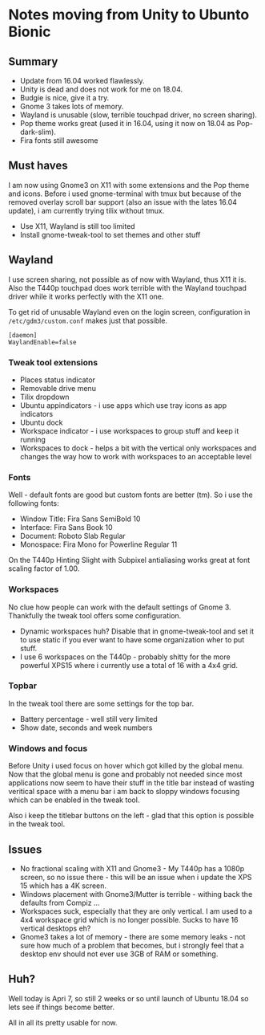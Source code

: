 # Notes moving from Unity to Ubunto Bionic 

## Summary

- Update from 16.04 worked flawlessly.
- Unity is dead and does not work for me on 18.04.
- Budgie is nice, give it a try.
- Gnome 3 takes lots of memory.
- Wayland is unusable (slow, terrible touchpad driver, no screen sharing).
- Pop theme works great (used it in 16.04, using it now on 18.04 as 
  Pop-dark-slim).
- Fira fonts still awesome

## Must haves

I am now using Gnome3 on X11 with some extensions and the Pop theme and icons.
Before i used gnome-terminal with tmux but because of the removed overlay 
scroll bar support (also an issue with the lates 16.04 update), i am currently
trying tilix without tmux.

- Use X11, Wayland is still too limited
- Install gnome-tweak-tool to set themes and other stuff

## Wayland

I use screen sharing, not possible as of now with Wayland, thus X11 it is.
Also the T440p touchpad does work terrible with the Wayland touchpad driver
while it works perfectly with the X11 one.

To get rid of unusable Wayland even on the login screen, configuration in 
`/etc/gdm3/custom.conf` makes just that possible.

```
[daemon]
WaylandEnable=false
```

### Tweak tool extensions

- Places status indicator
- Removable drive menu
- Tilix dropdown
- Ubuntu appindicators - i use apps which use tray icons as app indicators
- Ubuntu dock
- Workspace indicator - i use workspaces to group stuff and keep it running
- Workspaces to dock - helps a bit with the vertical only workspaces and
  changes the way how to work with workspaces to an acceptable level

### Fonts

Well - default fonts are good but custom fonts are better (tm). So i use
the following fonts:

- Window Title: Fira Sans SemiBold 10
- Interface: Fira Sans Book 10
- Document: Roboto Slab Regular
- Monospace: Fira Mono for Powerline Regular 11

On the T440p Hinting Slight with Subpixel antialiasing works great at font
scaling factor of 1.00.

### Workspaces

No clue how people can work with the default settings of Gnome 3. Thankfully
the tweak tool offers some configuration.

- Dynamic workspaces huh? Disable that in gnome-tweak-tool and set it to use
  static if you ever want to have some organization wher to put stuff.
- I use 6 workspaces on the T440p - probably shitty for the more powerful
  XPS15 where i currently use a total of 16 with a 4x4 grid.

### Topbar

In the tweak tool there are some settings for the top bar.

- Battery percentage - well still very limited
- Show date, seconds and week numbers

### Windows and focus

Before Unity i used focus on hover which got killed by the global menu. Now
that the global menu is gone and probably not needed since most applications
now seem to have their stuff in the title bar instead of wasting veritical
space with a menu bar i am back to sloppy windows focusing which can be
enabled in the tweak tool.

Also i keep the titlebar buttons on the left - glad that this option is
possible in the tweak tool.

## Issues

- No fractional scaling with X11 and Gnome3 - My T440p has a 1080p screen,
  so no issue there - this will be an issue when i update the XPS 15 which
  has a 4K screen.
- Windows placement with Gnome3/Mutter is terrible - withing back the defaults
  from Compiz ...
- Workspaces suck, especially that they are only vertical. I am used to a 4x4
  workspace grid which is no longer possible. Sucks to have 16 vertical 
  desktops eh?
- Gnome3 takes a lot of memory - there are some memory leaks - not sure how
  much of a problem that becomes, but i strongly feel that a desktop env
  should not ever use 3GB of RAM or something.


## Huh?

Well today is Apri 7, so still 2 weeks or so until launch of Ubuntu 18.04 so
lets see if things become better.

All in all its pretty usable for now.



